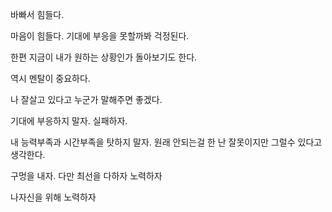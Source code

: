 바빠서 힘들다.

마음이 힘들다.
기대에 부응을 못할까봐 걱정된다.

한편 지금이 내가 원하는 상황인가 돌아보기도 한다.

역시 멘탈이 중요하다.

나 잘살고 있다고 누군가 말해주면 좋겠다. 

기대에 부응하지 말자.
실패하자.

내 능력부족과 시간부족을 탓하지 말자.
원래 안되는걸 한 난 잘못이지만 그럴수 있다고 생각한다. 

구멍을 내자.
다만 최선을 다하자
노력하자

나자신을 위해 노력하자
